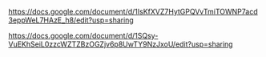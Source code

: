 https://docs.google.com/document/d/1IsKfXVZ7HytGPQVvTmiTOWNP7acd3eppWeL7HAzE_h8/edit?usp=sharing


https://docs.google.com/document/d/1SQsy-VuEKhSeiL0zzcWZTZBzOGZjv6p8UwTY9NzJxoU/edit?usp=sharing
